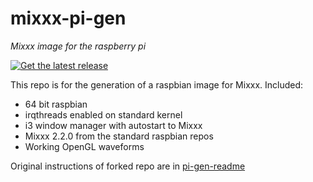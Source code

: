 # mixxx-pi-gen

_Mixxx image for the raspberry pi_

 [![Get the latest release](https://img.shields.io/github/release-date/fayaaz/mixxx-pi-gen)](https://github.com/fayaaz/mixxx-pi-gen/releases/latest)

This repo is for the generation of a raspbian image for Mixxx.
Included:
- 64 bit raspbian
- irqthreads enabled on standard kernel
- i3 window manager with autostart to Mixxx
- Mixxx 2.2.0 from the standard raspbian repos
- Working OpenGL waveforms

Original instructions of forked repo are in [pi-gen-readme](pi-gen-readme.md)
